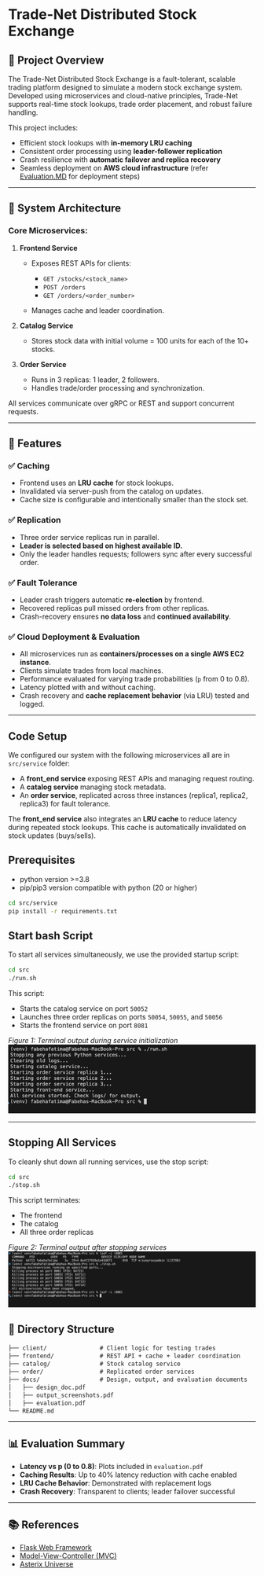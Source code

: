 
# Trade-Net Distributed Stock Exchange

## 💼 Project Overview

The Trade-Net Distributed Stock Exchange is a fault-tolerant, scalable trading platform designed to simulate a modern stock exchange system. Developed using microservices and cloud-native principles, Trade-Net supports real-time stock lookups, trade order placement, and robust failure handling.

This project includes:

* Efficient stock lookups with **in-memory LRU caching**
* Consistent order processing using **leader-follower replication**
* Crash resilience with **automatic failover and replica recovery**
* Seamless deployment on **AWS cloud infrastructure** (refer [Evaluation.MD](docs/Evaluation.md) for deployment steps)
---

## 🧱 System Architecture

### Core Microservices:

1. **Frontend Service**

   * Exposes REST APIs for clients:

     * `GET /stocks/<stock_name>`
     * `POST /orders`
     * `GET /orders/<order_number>`
   * Manages cache and leader coordination.

2. **Catalog Service**

   * Stores stock data with initial volume = 100 units for each of the 10+ stocks.

3. **Order Service**

   * Runs in 3 replicas: 1 leader, 2 followers.
   * Handles trade/order processing and synchronization.

All services communicate over gRPC or REST and support concurrent requests.

---

## 🚀 Features

### ✅ Caching

* Frontend uses an **LRU cache** for stock lookups.
* Invalidated via server-push from the catalog on updates.
* Cache size is configurable and intentionally smaller than the stock set.

### ✅ Replication

* Three order service replicas run in parallel.
* **Leader is selected based on highest available ID.**
* Only the leader handles requests; followers sync after every successful order.

### ✅ Fault Tolerance

* Leader crash triggers automatic **re-election** by frontend.
* Recovered replicas pull missed orders from other replicas.
* Crash-recovery ensures **no data loss** and **continued availability**.

### ✅ Cloud Deployment & Evaluation

* All microservices run as **containers/processes on a single AWS EC2 instance**.
* Clients simulate trades from local machines.
* Performance evaluated for varying trade probabilities (`p` from 0 to 0.8).
* Latency plotted with and without caching.
* Crash recovery and **cache replacement behavior** (via LRU) tested and logged.

---


## Code Setup

We configured our system with the following microservices all are in `src/service` folder:

* A **front_end service** exposing REST APIs and managing request routing.
* A **catalog service** managing stock metadata.
* An **order service**, replicated across three instances (replica1, replica2, replica3) for fault tolerance.

The **front_end service** also integrates an **LRU cache** to reduce latency during repeated stock lookups. This cache is automatically invalidated on stock updates (buys/sells).


## Prerequisites
- python version >=3.8
- pip/pip3 version compatible with python (20 or higher)
  
```bash
cd src/service  
pip install -r requirements.txt
```


## Start bash Script
To start all services simultaneously, we use the provided startup script:

```bash
cd src  
./run.sh  
```

This script:

* Starts the catalog service on port `50052`
* Launches three order replicas on ports `50054`, `50055`, and `50056`
* Starts the frontend service on port `8081`

*Figure 1: Terminal output during service initialization*
![Startup Screenshot](docs/media/start-run.png)

---

## Stopping All Services

To cleanly shut down all running services, use the stop script:

```bash
cd src  
./stop.sh  
```

This script terminates:

* The frontend
* The catalog
* All three order replicas

*Figure 2: Terminal output after stopping services*
![Stop Screenshot](docs/media/stop-terminal.png)



## 📁 Directory Structure

```
├── client/               # Client logic for testing trades
├── frontend/             # REST API + cache + leader coordination
├── catalog/              # Stock catalog service
├── order/                # Replicated order services            
├── docs/                 # Design, output, and evaluation documents
│   ├── design_doc.pdf
│   ├── output_screenshots.pdf
│   ├── evaluation.pdf
└── README.md
```

---

## 📊 Evaluation Summary

* **Latency vs p (0 to 0.8)**: Plots included in `evaluation.pdf`
* **Caching Results**: Up to 40% latency reduction with cache enabled
* **LRU Cache Behavior**: Demonstrated with replacement logs
* **Crash Recovery**: Transparent to clients; leader failover successful

---

## 📚 References

* [Flask Web Framework](https://flask.palletsprojects.com/en/2.2.x/)
* [Model-View-Controller (MVC)](https://en.wikipedia.org/wiki/Model–view–controller)
* [Asterix Universe](https://en.wikipedia.org/wiki/Asterix)

